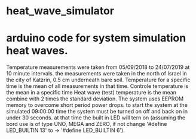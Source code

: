 # heat_wave_simulator
 # arduino code for system simulation heat waves.
 Temperature measurements were taken from 05/09/2018 to 24/07/2019 at 10 minute intervals.
 the measurements were taken in the north of Israel in the city of Katzrin, 0.5 cm underneath 
 	bare soil. 
 Temperature for a specific time is the mean of all measurements in that time.
 Controle temperature is the mean in a specific time 
 Heat wave (test) temperature is the mean combine with 2 times the standard deviation.
 The system uses EEPROM memory to overcome short period power drops. to start the 
 	system at the simulated 09:00:00 time the system must be turned on off and back on in under 
 	30 seconds. at that time the built in LED will tern on (assuming the bord use is of type 
	UNO, MEGA and ZERO, if not change '#define LED_BUILTIN 13' to -> '#define LED_BUILTIN 6').
 
